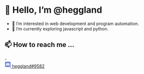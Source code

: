 <h1> 👋 Hello, I’m @heggland </h1>

- 👀 I’m interested in web development and program automation.
- 🌱 I’m currently exploring javascript and python.
<!---- 💞️ I’m looking to collaborate on ... --->

<h2> 📫 How to reach me ... </h2>
- <div><a href="https://discordapp.com/users/231149928393474049" alt="discord link"> <img src="img/discord-logo.png" height="20" alt=discord id: heggland#9582 /> heggland#9582</a></div>

<!---
heggland/heggland is a ✨ special ✨ repository because its `README.md` (this file) appears on your GitHub profile.
You can click the Preview link to take a look at your changes.
--->

